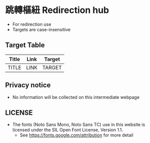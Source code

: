 # 跳轉樞紐 Redirection hub

- For redirection use
- Targets are case-insensitive

## Target Table

Title | Link | Target
------|------|-------
TITLE | LINK | TARGET

## Privacy notice

- No information will be collected on this intermediate webpage

## LICENSE

- The fonts (Noto Sans Mono, Noto Sans TC) use in this website is licensed under the SIL Open Font License, Version 1.1.
  - See <https://fonts.google.com/attribution> for more detail
